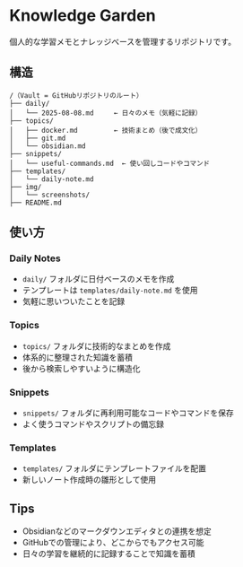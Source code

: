 # Knowledge Garden

個人的な学習メモとナレッジベースを管理するリポジトリです。

## 構造

```
/（Vault = GitHubリポジトリのルート）
├── daily/
│   └── 2025-08-08.md     ← 日々のメモ（気軽に記録）
├── topics/
│   ├── docker.md         ← 技術まとめ（後で成文化）
│   ├── git.md
│   └── obsidian.md
├── snippets/
│   └── useful-commands.md  ← 使い回しコードやコマンド
├── templates/
│   └── daily-note.md
├── img/
│   └── screenshots/
├── README.md
```

## 使い方

### Daily Notes
- `daily/` フォルダに日付ベースのメモを作成
- テンプレートは `templates/daily-note.md` を使用
- 気軽に思いついたことを記録

### Topics
- `topics/` フォルダに技術的なまとめを作成
- 体系的に整理された知識を蓄積
- 後から検索しやすいように構造化

### Snippets
- `snippets/` フォルダに再利用可能なコードやコマンドを保存
- よく使うコマンドやスクリプトの備忘録

### Templates
- `templates/` フォルダにテンプレートファイルを配置
- 新しいノート作成時の雛形として使用

## Tips
- Obsidianなどのマークダウンエディタとの連携を想定
- GitHubでの管理により、どこからでもアクセス可能
- 日々の学習を継続的に記録することで知識を蓄積
